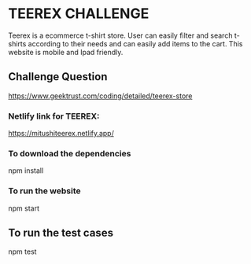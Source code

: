 # TEEREX CHALLENGE

Teerex is a ecommerce t-shirt store. User can easily filter and search t-shirts according to their needs and can easily add items to the cart. This website is mobile and Ipad friendly.

## Challenge Question

https://www.geektrust.com/coding/detailed/teerex-store

### Netlify link for TEEREX:
https://mitushiteerex.netlify.app/

### To download the dependencies
npm install

### To run the website
npm start

## To run the test cases
npm test
